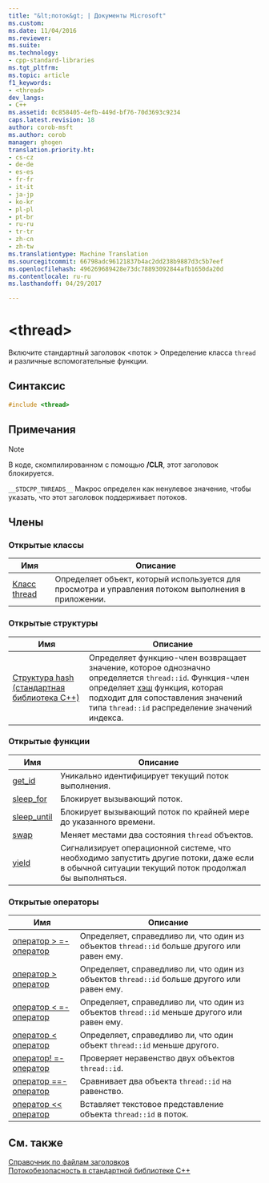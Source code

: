 ```yaml
---
title: "&lt;поток&gt; | Документы Microsoft"
ms.custom: 
ms.date: 11/04/2016
ms.reviewer: 
ms.suite: 
ms.technology:
- cpp-standard-libraries
ms.tgt_pltfrm: 
ms.topic: article
f1_keywords:
- <thread>
dev_langs:
- C++
ms.assetid: 0c858405-4efb-449d-bf76-70d3693c9234
caps.latest.revision: 18
author: corob-msft
ms.author: corob
manager: ghogen
translation.priority.ht:
- cs-cz
- de-de
- es-es
- fr-fr
- it-it
- ja-jp
- ko-kr
- pl-pl
- pt-br
- ru-ru
- tr-tr
- zh-cn
- zh-tw
ms.translationtype: Machine Translation
ms.sourcegitcommit: 66798adc96121837b4ac2dd238b9887d3c5b7eef
ms.openlocfilehash: 496269689428e73dc78893092844afb1650da20d
ms.contentlocale: ru-ru
ms.lasthandoff: 04/29/2017

---
```

# <a name="ltthreadgt"></a>&lt;thread&gt;
Включите стандартный заголовок \<поток > Определение класса `thread` и различные вспомогательные функции.  
  
## <a name="syntax"></a>Синтаксис  
  
```cpp  
#include <thread>  
```  
  
## <a name="remarks"></a>Примечания  
  
> [!NOTE]
>  В коде, скомпилированном с помощью **/CLR**, этот заголовок блокируется.  
  
 `__STDCPP_THREADS__` Макрос определен как ненулевое значение, чтобы указать, что этот заголовок поддерживает потоков.  
  
## <a name="members"></a>Члены  
  
### <a name="public-classes"></a>Открытые классы  
  
|Имя|Описание|  
|----------|-----------------|  
|[Класс thread](../standard-library/thread-class.md)|Определяет объект, который используется для просмотра и управления потоком выполнения в приложении.|  
  
### <a name="public-structures"></a>Открытые структуры  
  
|Имя|Описание|  
|----------|-----------------|  
|[Структура hash (стандартная библиотека C++)](../standard-library/hash-structure-stl.md)|Определяет функцию-член возвращает значение, которое однозначно определяется `thread::id`. Функция-член определяет [хэш](../standard-library/hash-class.md) функция, которая подходит для сопоставления значений типа `thread::id` распределение значений индекса.|  
  
### <a name="public-functions"></a>Открытые функции  
  
|Имя|Описание|  
|----------|-----------------|  
|[get_id](../standard-library/thread-functions.md#get_id)|Уникально идентифицирует текущий поток выполнения.|  
|[sleep_for](../standard-library/thread-functions.md#sleep_for)|Блокирует вызывающий поток.|  
|[sleep_until](../standard-library/thread-functions.md#sleep_until)|Блокирует вызывающий поток по крайней мере до указанного времени.|  
|[swap](../standard-library/thread-functions.md#swap)|Меняет местами два состояния `thread` объектов.|  
|[yield](../standard-library/thread-functions.md#yield)|Сигнализирует операционной системе, что необходимо запустить другие потоки, даже если в обычной ситуации текущий поток продолжал бы выполняться.|  
  
### <a name="public-operators"></a>Открытые операторы  
  
|Имя|Описание|  
|----------|-----------------|  
|[оператор > =-оператор](../standard-library/thread-operators.md#op_gt_eq)|Определяет, справедливо ли, что один из объектов `thread::id` больше другого или равен ему.|  
|[оператор > оператор](../standard-library/thread-operators.md#op_gt)|Определяет, справедливо ли, что один из объектов `thread::id` больше другого или равен ему.|  
|[оператор < =-оператор](../standard-library/thread-operators.md#op_lt_eq)|Определяет, справедливо ли, что один из объектов `thread::id` меньше другого или равен ему.|  
|[оператор < оператор](../standard-library/thread-operators.md#op_lt)|Определяет, справедливо ли, что один объект `thread::id` меньше другого.|  
|[оператор! =-оператор](../standard-library/thread-operators.md#op_neq)|Проверяет неравенство двух объектов `thread::id`.|  
|[оператор ==-оператор](../standard-library/thread-operators.md#op_eq_eq)|Сравнивает два объекта `thread::id` на равенство.|  
|[оператор << оператор](../standard-library/thread-operators.md#op_lt_lt)|Вставляет текстовое представление объекта `thread::id` в поток.|  
  
## <a name="see-also"></a>См. также  
 [Справочник по файлам заголовков](../standard-library/cpp-standard-library-header-files.md)   
 [Потокобезопасность в стандартной библиотеке C++](../standard-library/thread-safety-in-the-cpp-standard-library.md)


